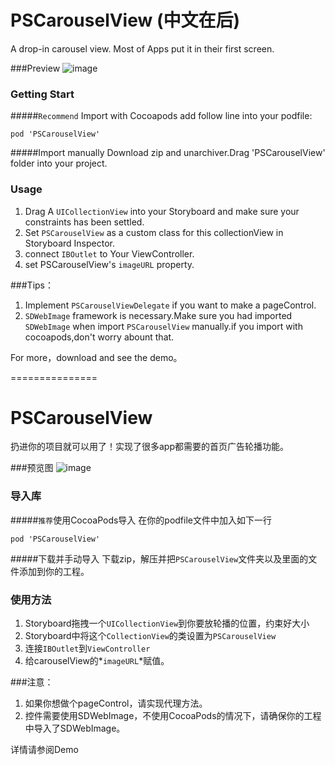 # PSCarouselView (中文在后)

A drop-in carousel view. Most of Apps put it in their first screen.

###Preview 
![image](https://raw.githubusercontent.com/DeveloperPans/PSCarouselView/master/PSCarouselView.gif)

### Getting Start

#####`Recommend` Import with Cocoapods
add follow line into your podfile:

    pod 'PSCarouselView'
    
#####Import manually
Download zip and unarchiver.Drag 'PSCarouselView' folder into your project.


### Usage
1. Drag A `UICollectionView` into your Storyboard and make sure your constraints has been settled.
2. Set `PSCarouselView` as a custom class for this collectionView in Storyboard Inspector.
3. connect `IBOutlet` to Your ViewController.
4. set PSCarouselView's `imageURL` property.

###Tips：
1. Implement `PSCarouselViewDelegate` if you want to make a pageControl.
2. `SDWebImage` framework is necessary.Make sure you had imported `SDWebImage` when import `PSCarouselView` manually.if you import with cocoapods,don't worry abount that.

For more，download and see the demo。

===============

# PSCarouselView 
扔进你的项目就可以用了！实现了很多app都需要的首页广告轮播功能。

###预览图 
![image](https://raw.githubusercontent.com/DeveloperPans/PSCarouselView/master/PSCarouselView.gif)

### 导入库
#####`推荐`使用CocoaPods导入
在你的podfile文件中加入如下一行

    pod 'PSCarouselView'
    
#####下载并手动导入
下载zip，解压并把`PSCarouselView`文件夹以及里面的文件添加到你的工程。


### 使用方法
1. Storyboard拖拽一个`UICollectionView`到你要放轮播的位置，约束好大小
2. Storyboard中将这个`CollectionView`的类设置为`PSCarouselView`
3. 连接`IBOutlet`到`ViewController`
4. 给carouselView的*`imageURL`*赋值。

###注意：
1. 如果你想做个pageControl，请实现代理方法。
2. 控件需要使用SDWebImage，不使用CocoaPods的情况下，请确保你的工程中导入了SDWebImage。

详情请参阅Demo

